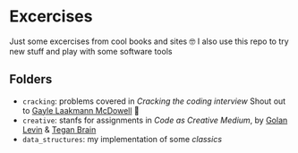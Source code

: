 # Excercises 

Just some excercises from cool books and sites 🤓
I also use this repo to try new stuff and play with some software tools


## Folders
- `cracking`: problems covered in *Cracking the coding interview*
Shout out to [Gayle Laakmann McDowell](https://www.gayle.com/) :raised_hands:
- `creative`: stanfs for assignments in *Code as Creative Medium*, by [Golan Levin](https://github.com/golanlevin) & [Tegan Brain](https://twitter.com/tegabrain)
- `data_structures`: my implementation of some *classics*

